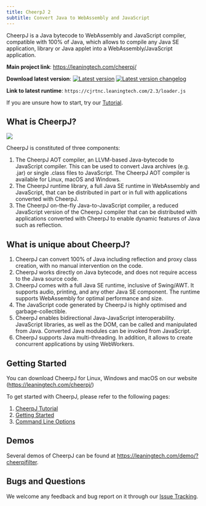 ```yaml
---
title: CheerpJ 2
subtitle: Convert Java to WebAssembly and JavaScript
---
```


CheerpJ is a Java bytecode to WebAssembly and JavaScript compiler, compatible with 100% of Java, which allows to compile any Java SE application, library or Java applet into a WebAssembly/JavaScript application.

**Main project link**: <https://leaningtech.com/cheerpj/>

**Download latest version**: [![Latest version](https://img.shields.io/badge/cheerpj-2.3-green.svg)](https://leaningtech.com/download-cheerpj/) [![Latest version changelog](https://img.shields.io/badge/2.3-changelog-green.svg)](/cheerpj2/changelog)

**Link to latest runtime**: `https://cjrtnc.leaningtech.com/2.3/loader.js`

If you are unsure how to start, try our [Tutorial](/cheerpj2/getting-started/Tutorial).

## What is CheerpJ?

![](/cheerpj2/assets/cheerpj_visual_2.png)

CheerpJ is constituted of three components:

1. The CheerpJ AOT compiler, an LLVM-based Java-bytecode to JavaScript compiler. This can be used to convert Java archives (e.g. .jar) or single .class files to JavaScript. The CheerpJ AOT compiler is available for Linux, macOS and Windows.
2. The CheerpJ runtime library, a full Java SE runtime in WebAssembly and JavaScript, that can be distributed in part or in full with applications converted with CheerpJ.
3. The CheerpJ on-the-fly Java-to-JavaScript compiler, a reduced JavaScript version of the CheerpJ compiler that can be distributed with applications converted with CheerpJ to enable dynamic features of Java such as reflection.

## What is unique about CheerpJ?

1. CheerpJ can convert 100% of Java including reflection and proxy class creation, with no manual intervention on the code.
2. CheerpJ works directly on Java bytecode, and does not require access to the Java source code.
3. CheerpJ comes with a full Java SE runtime, inclusive of Swing/AWT. It supports audio, printing, and any other Java SE component. The runtime supports WebAssembly for optimal performance and size.
4. The JavaScript code generated by CheerpJ is highly optimised and garbage-collectible.
5. CheerpJ enables bidirectional Java-JavaScript interoperability. JavaScript libraries, as well as the DOM, can be called and manipulated from Java. Converted Java modules can be invoked from JavaScript.
6. CheerpJ supports Java multi-threading. In addition, it allows to create concurrent applications by using WebWorkers.

## Getting Started

You can download CheerpJ for Linux, Windows and macOS on our website (<https://leaningtech.com/cheerpj/>)

To get started with CheerpJ, please refer to the following pages:

1. [CheerpJ Tutorial](/cheerpj2/getting-started/Tutorial)
2. [Getting Started](/cheerpj2/getting-started/Getting-Started)
3. [Command Line Options](/cheerpj2/reference/Command-Line-Options)

## Demos

Several demos of CheerpJ can be found at <https://leaningtech.com/demo/?cheerpjfilter>.

## Bugs and Questions

We welcome any feedback and bug report on it through our [Issue Tracking](https://github.com/leaningtech/cheerpj-meta/issues).

